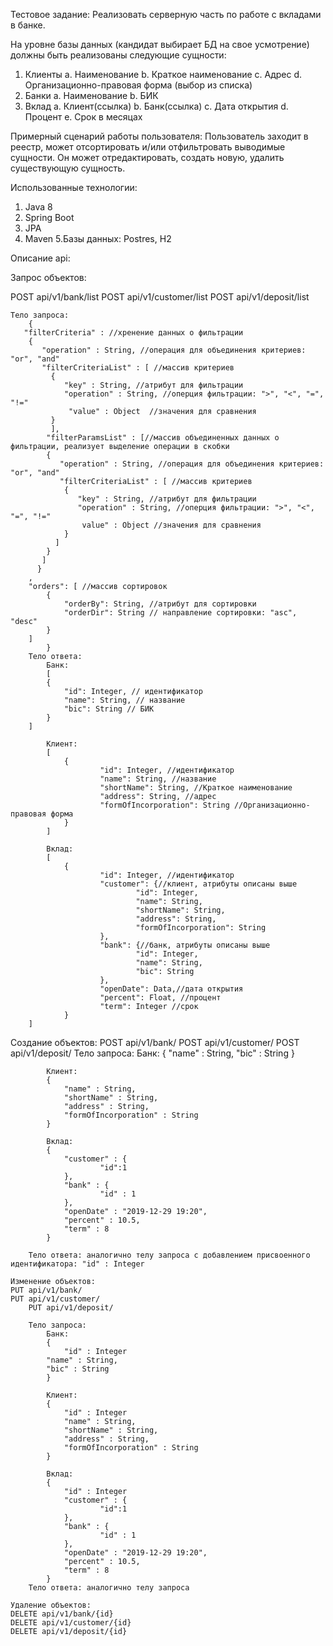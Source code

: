Тестовое задание:
Реализовать серверную часть по работе с вкладами в банке.

На уровне базы данных (кандидат выбирает БД на свое усмотрение) должны быть реализованы следующие сущности:
  1. Клиенты
    a. Наименование
    b. Краткое наименование
    c. Адрес
    d. Организационно-правовая форма (выбор из списка)
  2. Банки
    a. Наименование
    b. БИК
  3. Вклад
    a. Клиент(ссылка)
    b. Банк(ссылка)
    c. Дата открытия
    d. Процент
    e. Срок в месяцах

Примерный сценарий работы пользователя:
  Пользователь заходит в реестр, может отсортировать и/или отфильтровать выводимые сущности. Он может отредактировать, создать новую, удалить существующую сущность.
  
Использованные технологии:
  1. Java 8
  2. Spring Boot
  3. JPA
  4. Maven
  5.Базы данных: Postres, H2
  
Описание api:

Запрос объектов:

  POST api/v1/bank/list
  POST api/v1/customer/list
  POST api/v1/deposit/list
	
    Тело запроса:
		{
       "filterCriteria" : //хренение данных о фильтрации
        {
           "operation" : String, //операция для объединения критериев: "or", "and"
           "filterCriteriaList" : [ //массив критериев
             {
                "key" : String, //атрибут для фильтрации 
                "operation" : String, //оперция фильтрации: ">", "<", "=", "!="
                 "value" : Object  //значения для сравнения
             }
             ],
            "filterParamsList" : [//массив объединенных данных о фильтрации, реализует выделение операции в скобки
            {
               "operation" : String, //операция для объединения критериев: "or", "and"
               "filterCriteriaList" : [ //массив критериев
                {
                   "key" : String, //атрибут для фильтрации 
                   "operation" : String, //оперция фильтрации: ">", "<", "=", "!="
                    value" : Object //значения для сравнения
                }
              ]
            }
           ]
          }
        ,
        "orders": [ //массив сортировок
            {
                "orderBy": String, //атрибут для сортировки 
                "orderDir": String // направление сортировки: "asc", "desc"
            }
        ]
			}
		Тело ответа:
			Банк:
			[
    		{
        		"id": Integer, // идентификатор
        		"name": String, // название
        		"bic": String // БИК
    		}
    	]
			
			Клиент:
			[
				{
						"id": Integer, //идентификатор
						"name": String, //название
						"shortName": String, //Краткое наименование
						"address": String, //адрес
						"formOfIncorporation": String //Организационно-правовая форма
				}
			]
			
			Вклад:
			[
				{
						"id": Integer, //идентификатор
						"customer": {//клиент, атрибуты описаны выше
								"id": Integer,
								"name": String,
								"shortName": String,
								"address": String,
								"formOfIncorporation": String
						},
						"bank": {//банк, атрибуты описаны выше
								"id": Integer,
								"name": String,
								"bic": String
						},
						"openDate": Data,//дата открытия
						"percent": Float, //процент
						"term": Integer //срок
				}
		]
		
Создание объектов:
  POST api/v1/bank/
  POST api/v1/customer/
	POST api/v1/deposit/
    Тело запроса:
			Банк:
			{
    		"name" : String,
    		"bic" : String
			}

			Клиент:
			{
				"name" : String,
				"shortName" : String,
				"address" : String,
				"formOfIncorporation" : String
			}
			
			Вклад:
			{
				"customer" : {
						"id":1
				},
				"bank" : {
						"id" : 1
				},
				"openDate" : "2019-12-29 19:20",
				"percent" : 10.5,
				"term" : 8
			}
			
		Тело ответа: аналогично телу запроса с добавлением присвоенного идентификатора: "id" : Integer

	Изменение объектов:
  	PUT api/v1/bank/
  	PUT api/v1/customer/
		PUT api/v1/deposit/
		
		Тело запроса:
			Банк:
			{
				"id" : Integer
    		"name" : String,
    		"bic" : String
			}

			Клиент:
			{
				"id" : Integer
				"name" : String,
				"shortName" : String,
				"address" : String,
				"formOfIncorporation" : String
			}
			
			Вклад:
			{
				"id" : Integer
				"customer" : {
						"id":1
				},
				"bank" : {
						"id" : 1
				},
				"openDate" : "2019-12-29 19:20",
				"percent" : 10.5,
				"term" : 8
			}
		Тело ответа: аналогично телу запроса
		
	Удаление объектов:
  	DELETE api/v1/bank/{id} 
  	DELETE api/v1/customer/{id} 
	DELETE api/v1/deposit/{id} 
			
